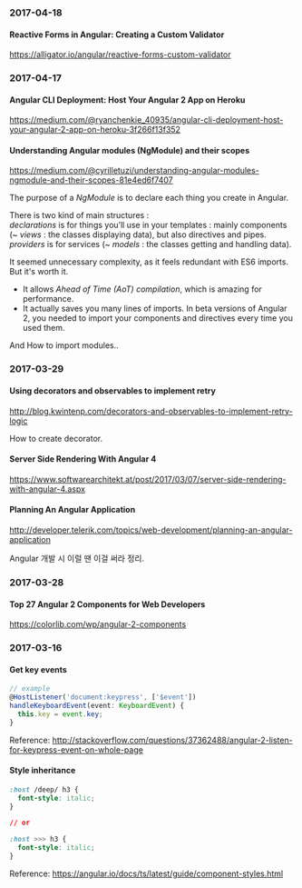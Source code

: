 ### 2017-04-18

#### Reactive Forms in Angular: Creating a Custom Validator

https://alligator.io/angular/reactive-forms-custom-validator


### 2017-04-17

#### Angular CLI Deployment: Host Your Angular 2 App on Heroku

https://medium.com/@ryanchenkie_40935/angular-cli-deployment-host-your-angular-2-app-on-heroku-3f266f13f352


#### Understanding Angular modules (NgModule) and their scopes

https://medium.com/@cyrilletuzi/understanding-angular-modules-ngmodule-and-their-scopes-81e4ed6f7407

The purpose of a *NgModule* is to declare each thing you create in Angular.

There is two kind of main structures :  
*declarations* is for things you’ll use in your templates : mainly components (~ *views* : the classes displaying data), but also directives and pipes.  
*providers* is for services (~ *models* : the classes getting and handling data).

It seemed unnecessary complexity, as it feels redundant with ES6 imports. But it's worth it.

* It allows *Ahead of Time (AoT) compilation*, which is amazing for performance.
* It actually saves you many lines of imports. In beta versions of Angular 2, you needed to import your components and directives every time you used them.

And How to import modules..


### 2017-03-29

#### Using decorators and observables to implement retry

http://blog.kwintenp.com/decorators-and-observables-to-implement-retry-logic

How to create decorator.

#### Server Side Rendering With Angular 4

https://www.softwarearchitekt.at/post/2017/03/07/server-side-rendering-with-angular-4.aspx

#### Planning An Angular Application

http://developer.telerik.com/topics/web-development/planning-an-angular-application

Angular 개발 시 이럴 땐 이걸 써라 정리.


### 2017-03-28

#### Top 27 Angular 2 Components for Web Developers

https://colorlib.com/wp/angular-2-components


### 2017-03-16

#### Get key events
```typescript
// example
@HostListener('document:keypress', ['$event'])
handleKeyboardEvent(event: KeyboardEvent) {
  this.key = event.key;
}
```

Reference: http://stackoverflow.com/questions/37362488/angular-2-listen-for-keypress-event-on-whole-page

#### Style inheritance

```css
:host /deep/ h3 {
  font-style: italic;
}

// or

:host >>> h3 {
  font-style: italic;
}
```

Reference: https://angular.io/docs/ts/latest/guide/component-styles.html

